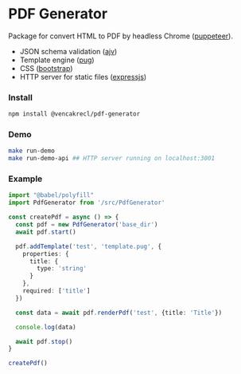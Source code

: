 # PDF Generator

Package for convert HTML to PDF by headless Chrome ([puppeteer](https://github.com/puppeteer/puppeteer)).

* JSON schema validation ([ajv](https://github.com/epoberezkin/ajv))
* Template engine ([pug](https://github.com/pugjs/pug))
* CSS ([bootstrap](https://github.com/twbs/bootstrap))
* HTTP server for static files ([expressjs](https://github.com/expressjs/expressjs.com))

### Install
```bash
npm install @vencakrecl/pdf-generator
```

### Demo
```bash
make run-demo
make run-demo-api ## HTTP server running on localhost:3001
```

### Example
```typescript
import "@babel/polyfill"
import PdfGenerator from '/src/PdfGenerator'

const createPdf = async () => {
  const pdf = new PdfGenerator('base_dir')
  await pdf.start()

  pdf.addTemplate('test', 'template.pug', {
    properties: {
      title: {
        type: 'string'
      }
    },
    required: ['title']
  })

  const data = await pdf.renderPdf('test', {title: 'Title'})

  console.log(data)

  await pdf.stop()
}

createPdf()
```
